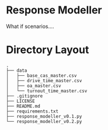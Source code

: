 # Response Modeller
What if scenarios....

# Directory Layout

```
.
├── data
│   ├── base_cas_master.csv
│   ├── drive_time_master.csv
│   ├── oa_master.csv
│   └── turnout_time_master.csv
├── .gitignore
├── LICENSE
├── README.md
├── requirements.txt
├── response_modeller_v0.1.py
└── response_modeller_v0.2.py
```
